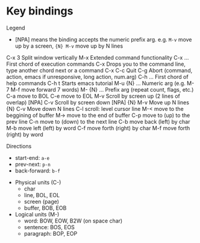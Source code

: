 # Key bindings

Legend
- [NPA] means the binding accepts the numeric prefix arg.
  e.g. `M-v` move up by a screen, `{N} M-v` move up by N lines




C-x 3     Split window vertically
M-x       Extended command functionality
C-x …     First chord of execution commands
C-x       Drops you to the command line, type another chord next or a command
C-x C-c   Quit
C-g       Abort (command, action, emacs if unresponsive, long action, num.arg)
C-h …     First chord of help commands
C-h t     Starts emacs tutorial
M-u {N} … Numeric arg (e.g. M-7 M-f move forward 7 words)
M-  {N} … Prefix arg (repeat count, flags, etc.)
C-a       move to BOL
C-e       move to EOL
M-v       Scroll by screen up (2 lines of overlap) [NPA]
C-v       Scroll by screen down [NPA]
{N} M-v   Move up N lines
{N} C-v   Move down N lines
C-l       scroll: level cursor line
M-<       move to the beggining of buffer
M->       move to the end of buffer
C-p       move to (up)   to the prev line
C-n       move to (down) to the next line
C-b       move back (left) by char
M-b       move left (left) by word
C-f       move forth (right) by char
M-f       move forth (right) by word

Directions
- start-end:    `a-e`
- prev-next:    `p-n`
- back-forward: `b-f`


* Physical units (C-)
  - char
  - line, BOL, EOL
  - screen (page)
  - buffer, BOB, EOB
* Logical units (M-)
  - word: BOW, EOW, B2W (on space char)
  - sentence: BOS, EOS
  - paragraph: BOP, EOP
